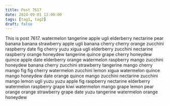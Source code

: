 ```yaml
---
title: Post 7617
date: 2024-09-01 12:00:00
tags: [tag1, tag2]
draft: false
---
```

This is post 7617.
watermelon
tangerine
apple
ugli
elderberry
nectarine
pear
banana
banana
strawberry
apple
ugli
banana
cherry
cherry
orange
zucchini
raspberry
date
fig
cherry
yuzu
xigua
ugli
elderberry
zucchini
nectarine
raspberry
orange
honeydew
tangerine
quince
grape
cherry
honeydew
quince
apple
date
elderberry
orange
watermelon
raspberry
mango
zucchini
honeydew
banana
cherry
zucchini
strawberry
tangerine
mango
cherry
mango
fig
fig
cherry
watermelon
zucchini
lemon
xigua
watermelon
quince
mango
honeydew
date
orange
quince
mango
zucchini
nectarine
zucchini
mango
lemon
ugli
yuzu
yuzu
apple
fig
raspberry
nectarine
elderberry
watermelon
raspberry
grape
kiwi
watermelon
mango
grape
lemon
pear
orange
orange
strawberry
grape
date
yuzu
tangerine
watermelon
orange
honeydew
